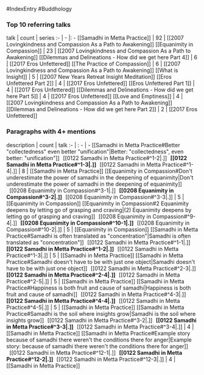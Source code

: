 #IndexEntry #Buddhology

### Top 10 referring talks
talk | count | series
:- | - |: -
[[Samadhi in Metta Practice]] | 92 | [[2007 Lovingkindness and Compassion As a Path to Awakening]]
[[Equanimity in Compassion]] | 23 | [[2007 Lovingkindness and Compassion As a Path to Awakening]]
[[Dilemmas and Delineations - How did we get here Part 4]] | 6 | [[2017 Eros Unfettered]]
[[The Practice of Compassion]] | 6 | [[2007 Lovingkindness and Compassion As a Path to Awakening]]
[[What is Insight]] | 5 | [[2007 New Years Retreat Insight Meditation]]
[[Eros Unfettered Part 2]] | 4 | [[2017 Eros Unfettered]]
[[Eros Unfettered Part 1]] | 4 | [[2017 Eros Unfettered]]
[[Dilemmas and Delineations - How did we get here Part 5]] | 4 | [[2017 Eros Unfettered]]
[[Love and Emptiness]] | 4 | [[2007 Lovingkindness and Compassion As a Path to Awakening]]
[[Dilemmas and Delineations - How did we get here Part 2]] | 2 | [[2017 Eros Unfettered]]

### Paragraphs with 4+ mentions
description | count | talk
:- | : - | -
[[Samadhi in Metta Practice#Better "collectedness" even better "unification"\|Better: "collectedness", even better: "unification"]] &nbsp;&nbsp;[[0122 Samadhi in Metta Practice#^1-2\|.]] &nbsp; **[[0122 Samadhi in Metta Practice#^1-3\|.]]** &nbsp; [[0122 Samadhi in Metta Practice#^1-4\|.]] | 8 | [[Samadhi in Metta Practice]]
[[Equanimity in Compassion#Don't underestimate the power of samadhi in the deepening of equanimity\|Don't underestimate the power of samadhi in the deepening of equanimity]] &nbsp;&nbsp;[[0208 Equanimity in Compassion#^3-1\|.]] &nbsp; **[[0208 Equanimity in Compassion#^3-2\|.]]** &nbsp; [[0208 Equanimity in Compassion#^3-3\|.]] | 5 | [[Equanimity in Compassion]]
[[Equanimity in Compassion#2 Equanimity deepens by letting go of grasping and craving\|(2) Equanimity deepens by letting go of grasping and craving]] &nbsp;&nbsp;[[0208 Equanimity in Compassion#^9-4\|.]] &nbsp; **[[0208 Equanimity in Compassion#^10-1\|.]]** &nbsp; [[0208 Equanimity in Compassion#^10-2\|.]] | 5 | [[Equanimity in Compassion]]
[[Samadhi in Metta Practice#Samadhi is often translated as "concentration"\|Samadhi is often translated as "concentration"]] &nbsp;&nbsp;[[0122 Samadhi in Metta Practice#^1-1\|.]] &nbsp; **[[0122 Samadhi in Metta Practice#^1-2\|.]]** &nbsp; [[0122 Samadhi in Metta Practice#^1-3\|.]] | 5 | [[Samadhi in Metta Practice]]
[[Samadhi in Metta Practice#Samadhi doesn't have to be with just one object\|Samadhi doesn't have to be with just one object]] &nbsp;&nbsp;[[0122 Samadhi in Metta Practice#^2-3\|.]] &nbsp; **[[0122 Samadhi in Metta Practice#^2-4\|.]]** &nbsp; [[0122 Samadhi in Metta Practice#^2-5\|.]] | 5 | [[Samadhi in Metta Practice]]
[[Samadhi in Metta Practice#Happiness is both fruit and cause of samadhi\|Happiness is both fruit and cause of samadhi]] &nbsp;&nbsp;[[0122 Samadhi in Metta Practice#^4-3\|.]] &nbsp; **[[0122 Samadhi in Metta Practice#^4-4\|.]]** &nbsp; [[0122 Samadhi in Metta Practice#^4-5\|.]] | 5 | [[Samadhi in Metta Practice]]
[[Samadhi in Metta Practice#Samadhi is the soil where insights grow\|Samadhi is the soil where insights grow]] &nbsp;&nbsp;[[0122 Samadhi in Metta Practice#^3-2\|.]] &nbsp; **[[0122 Samadhi in Metta Practice#^3-3\|.]]** &nbsp; [[0122 Samadhi in Metta Practice#^3-4\|.]] | 4 | [[Samadhi in Metta Practice]]
[[Samadhi in Metta Practice#Example story because of samadhi there weren't the conditions there for anger\|Example story: because of samadhi there weren't the conditions there for anger]] &nbsp;&nbsp;[[0122 Samadhi in Metta Practice#^12-1\|.]] &nbsp; **[[0122 Samadhi in Metta Practice#^12-2\|.]]** &nbsp; [[0122 Samadhi in Metta Practice#^12-3\|.]] | 4 | [[Samadhi in Metta Practice]]

